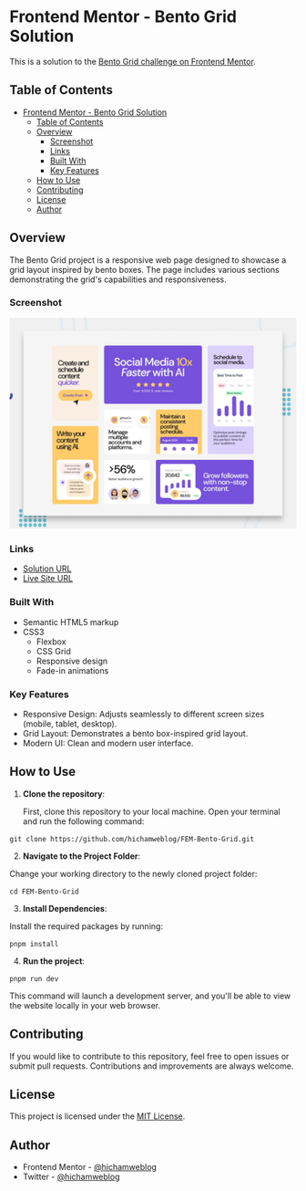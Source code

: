 # Frontend Mentor - Bento Grid Solution

This is a solution to the [Bento Grid challenge on Frontend Mentor](https://www.frontendmentor.io/challenges/bento-box-sections-pJ0yN9zYx).

## Table of Contents

- [Frontend Mentor - Bento Grid Solution](#frontend-mentor---bento-grid-solution)
  - [Table of Contents](#table-of-contents)
  - [Overview](#overview)
    - [Screenshot](#screenshot)
    - [Links](#links)
    - [Built With](#built-with)
    - [Key Features](#key-features)
  - [How to Use](#how-to-use)
  - [Contributing](#contributing)
  - [License](#license)
  - [Author](#author)

## Overview

The Bento Grid project is a responsive web page designed to showcase a grid layout inspired by bento boxes. The page includes various sections demonstrating the grid's capabilities and responsiveness.

### Screenshot

![Screenshot](public/preview.jpg)

### Links

- [Solution URL](https://www.frontendmentor.io/solutions/bento-grid-yK_IlqKQWs)
- [Live Site URL](https://dz-bento-grid.netlify.app/)

### Built With

- Semantic HTML5 markup
- CSS3
  - Flexbox
  - CSS Grid
  - Responsive design
  - Fade-in animations

### Key Features

- Responsive Design: Adjusts seamlessly to different screen sizes (mobile, tablet, desktop).
- Grid Layout: Demonstrates a bento box-inspired grid layout.
- Modern UI: Clean and modern user interface.

## How to Use

1. **Clone the repository**:

   First, clone this repository to your local machine. Open your terminal and run the following command:

```git
git clone https://github.com/hichamweblog/FEM-Bento-Grid.git
```

2. **Navigate to the Project Folder**:

Change your working directory to the newly cloned project folder:

```git
cd FEM-Bento-Grid
```

3. **Install Dependencies**:

Install the required packages by running:

```git
pnpm install
```

4. **Run the project**:

```git
pnpm run dev
```

This command will launch a development server, and you'll be able to view the website locally in your web browser.

## Contributing

If you would like to contribute to this repository, feel free to open issues or submit pull requests. Contributions and improvements are always welcome.

## License

This project is licensed under the [MIT License](./LICENSE).

## Author

- Frontend Mentor - [@hichamweblog](https://www.frontendmentor.io/profile/hichamweblog)
- Twitter - [@hichamweblog](https://www.twitter.com/hichamweblog)

